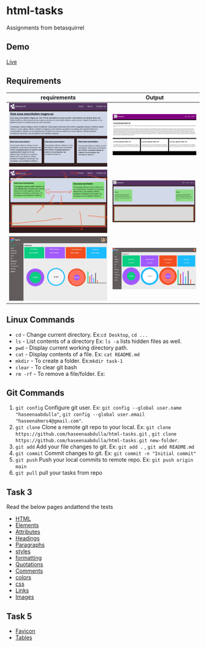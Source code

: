 # html-tasks

Assignments from betasquirrel

## Demo

[Live](https://haseenaabdulla.github.io/html-tasks/)

## Requirements

| requirements                        | Output                                  |
| ----------------------------------- | --------------------------------------- |
| ![Task 1](task-1/images/task-1.jpg) | ![output](task-1/images/task-1-out.jpg) |
| ![Task 2](task-2/images/task-2.jpg) | ![output](task-2/images/Task-2-out.jpg) |
| ![Task 4](task-4/images/task-4.jpg) | ![output](task-4/images/Task-4-out.jpg) |

## Linux Commands

- `cd` - Change current directory. Ex:`cd Desktop`, `cd ...`
- `ls` - List contents of a directory Ex: `ls -a` lists hidden files as well.
- `pwd` - Display current working directory path.
- `cat` - Display contents of a file. Ex: `cat README.md`
- `mkdir` - To create a folder. Ex:`mkdir task-1`
- `clear` - To clear git bash
- `rm -rf` - To remove a file/folder. Ex:

## Git Commands

1. `git config` Configure git user. Ex: `git config --global user.name "haseenaabdulla"`, `git config --global user.email "haseenahmrs4@gmail.com"`.
2. `git clone` Clone a remote git repo to your local. Ex: `git clone https://github.com/haseenaabdulla/html-tasks.git` , `git clone https://github.com/haseenaabdulla/html-tasks.git new-folder`.
3. `git add` Add your file changes to git. Ex: `git add .` , `git add README.md`
4. `git commit` Commit changes to git. Ex: `git commit -n "Initial commit"`
5. `git push` Push your local commits to remote repo. Ex: `git push origin main`
6. `git pull` pull your tasks from repo

## Task 3

Read the below pages andattend the tests

- [HTML](https://www.w3schools.com/html/default.asp)
- [Elements](https://www.w3schools.com/html/html_elements.asp)
- [Attributes](https://www.w3schools.com/html/html_attributes.asp)
- [Headings](https://www.w3schools.com/html/html_headings.asp)
- [Paragraphs](https://www.w3schools.com/html/html_paragraphs.asp)
- [styles](https://www.w3schools.com/html/html_styles.asp)
- [formatting](https://www.w3schools.com/html/html_formatting.asp)
- [Quotations](https://www.w3schools.com/html/html_quotation_elements.asp)
- [Comments](https://www.w3schools.com/html/html_comments.asp)
- [colors](https://www.w3schools.com/html/html_colors.asp)
- [css](https://www.w3schools.com/html/html_css.asp)
- [Links](https://www.w3schools.com/html/html_links.asp)
- [Images](https://www.w3schools.com/html/html_images.asp)

## Task 5

- [Favicon](https://www.w3schools.com/html/html_favicon.asp)
- [Tables](https://www.w3schools.com/html/html_tables.asp)
